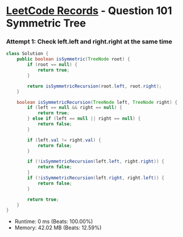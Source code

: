 # [LeetCode Records](../../README.md) - Question 101 Symmetric Tree

### Attempt 1: Check left.left and right.right at the same time
```java
class Solution {
    public boolean isSymmetric(TreeNode root) {
        if (root == null) {
            return true;
        }

        return isSymmetricRecursion(root.left, root.right);
    }

    boolean isSymmetricRecursion(TreeNode left, TreeNode right) {
        if (left == null && right == null) {
            return true;
        } else if (left == null || right == null) {
            return false;
        }

        if (left.val != right.val) {
            return false;
        }

        if (!isSymmetricRecursion(left.left, right.right)) {
            return false;
        }
        if (!isSymmetricRecursion(left.right, right.left)) {
            return false;
        }

        return true;
    }
}
```
- Runtime: 0 ms (Beats: 100.00%)
- Memory: 42.02 MB (Beats: 12.59%)

<br>
